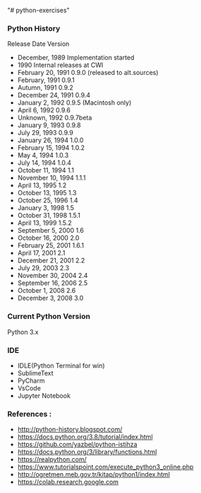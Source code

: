 "# python-exercises" 
### Python History
Release Date	Version
* December, 1989  Implementation started
* 1990  Internal releases at CWI
* February 20, 1991	0.9.0 (released to alt.sources)
* February, 1991	0.9.1
* Autumn, 1991	0.9.2
* December 24, 1991	0.9.4
* January 2, 1992	0.9.5 (Macintosh only)
* April 6, 1992	0.9.6
* Unknown, 1992	0.9.7beta
* January 9, 1993	0.9.8
* July 29, 1993	0.9.9
* January 26, 1994	1.0.0
* February 15, 1994	1.0.2
* May 4, 1994	1.0.3
* July 14, 1994	1.0.4
* October 11, 1994	1.1
* November 10, 1994	1.1.1
* April 13, 1995	1.2
* October 13, 1995	1.3
* October 25, 1996	1.4
* January 3, 1998	1.5
* October 31, 1998	1.5.1
* April 13, 1999	1.5.2
* September 5, 2000	1.6
* October 16, 2000	2.0
* February 25, 2001	1.6.1
* April 17, 2001	2.1
* December 21, 2001	2.2
* July 29, 2003	2.3
* November 30, 2004	2.4
* September 16, 2006	2.5
* October 1, 2008	2.6
* December 3, 2008	3.0

### Current Python Version
Python 3.x

### IDE

* IDLE(Python Terminal for win)
* SublimeText
* PyCharm
* VsCode
* Jupyter Notebook




### References : 
* http://python-history.blogspot.com/
* https://docs.python.org/3.8/tutorial/index.html
* https://github.com/yazbel/python-istihza
* https://docs.python.org/3/library/functions.html
* https://realpython.com/
* https://www.tutorialspoint.com/execute_python3_online.php
* http://ogretmen.meb.gov.tr/kitap/python1/index.html
* https://colab.research.google.com
